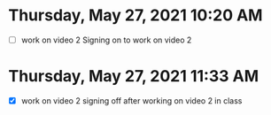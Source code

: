 # Thursday, May 27, 2021 10:20 AM
- [ ] work on video 2
Signing on to work on video 2
# Thursday, May 27, 2021 11:33 AM
- [x] work on video 2
signing off after working on video 2 in class
